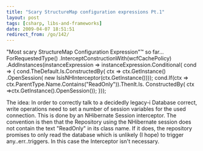 ```yaml
---
title: "Scary StructureMap configuration expressions Pt.1"
layout: post
tags: [csharp, libs-and-frameworks]
date: 2009-04-07 18:51:51
redirect_from: /go/142/
---
```


"Most scary StructureMap Configuration Expression"&trade; so far...
<csharp>
ForRequestedType<ISession>()
  .InterceptConstructionWith(wcfCachePolicy)
  .AddInstances(instanceExpression =>
                instanceExpression.Conditional(
                  cond =>
                    {
                      cond.TheDefault.Is.ConstructedBy(
                        ctx => 
                          ctx.GetInstance<ISessionFactory>()
                          .OpenSession(
                          new IsisNHInterceptor(ctx.GetInstance<IRequestContext>())));
                      cond.If(ctx => ctx.ParentType.Name.Contains("ReadOnly")).ThenIt.Is.
                        ConstructedBy(
                        ctx =>ctx.GetInstance<ISessionFactory>().OpenSession());
                    }));
</csharp>

The idea: In order to correctly talk to a decidedly legacy-i Database correct, write operations need to set a number of session variables for the used connection. This is done by an NHibernate Session interceptor. The convention is then that the Repository using the NHibernate session does not contain the text "ReadOnly" in its class name. If it does, the repository promises to only read the database which is unlikely (I hope) to trigger any..err..triggers. In this case the Interceptor isn't necessary.